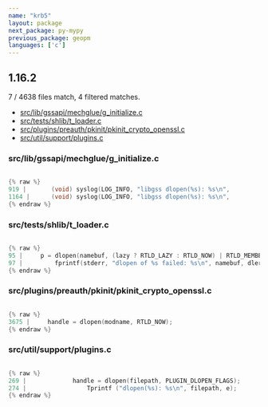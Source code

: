 ```yaml
---
name: "krb5"
layout: package
next_package: py-mypy
previous_package: geopm
languages: ['c']
---
```

## 1.16.2
7 / 4638 files match, 4 filtered matches.

 - [src/lib/gssapi/mechglue/g_initialize.c](#srclibgssapimechglueg_initializec)
 - [src/tests/shlib/t_loader.c](#srctestsshlibt_loaderc)
 - [src/plugins/preauth/pkinit/pkinit_crypto_openssl.c](#srcpluginspreauthpkinitpkinit_crypto_opensslc)
 - [src/util/support/plugins.c](#srcutilsupportpluginsc)

### src/lib/gssapi/mechglue/g_initialize.c

```c

{% raw %}
919 | 		(void) syslog(LOG_INFO, "libgss dlopen(%s): %s\n",
1164 | 		(void) syslog(LOG_INFO, "libgss dlopen(%s): %s\n",
{% endraw %}

```
### src/tests/shlib/t_loader.c

```c

{% raw %}
95 |     p = dlopen(namebuf, (lazy ? RTLD_LAZY : RTLD_NOW) | RTLD_MEMBER);
97 |         fprintf(stderr, "dlopen of %s failed: %s\n", namebuf, dlerror());
{% endraw %}

```
### src/plugins/preauth/pkinit/pkinit_crypto_openssl.c

```c

{% raw %}
3675 |     handle = dlopen(modname, RTLD_NOW);
{% endraw %}

```
### src/util/support/plugins.c

```c

{% raw %}
269 |             handle = dlopen(filepath, PLUGIN_DLOPEN_FLAGS);
274 |                 Tprintf ("dlopen(%s): %s\n", filepath, e);
{% endraw %}

```